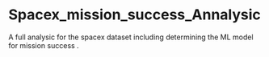 # Spacex_mission_success_Annalysic
A full analysic for the spacex dataset including determining the ML model for mission success .
